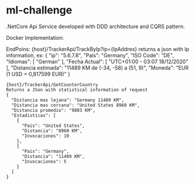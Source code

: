 # ml-challenge
.NetCore Api Service developed with DDD architecture and CQRS pattern.

Docker Implementation:

EndPoins:
	{host}/TrackerApi/TrackByIp?ip={IpAddres}
	returns a json with Ip information, ex:
	{
	  "ip": "5.6.7.8",
	  "País": "Germany",
	  "ISO Code": "DE",
	  "Idiomas": [
		"German"
	  ],
	  "Fecha Actual": [
		"UTC+01:00 - 03:07 18/12/2020"
	  ],
	  "Distancia estimada": "11489 KM de (-34, -58) a (51, 9)",
	  "Moneda": "EUR (1 USD = 0,817599 EUR)"
	}
	
	{host}/TrackerApi/GetCounterCountry
	Returns a JSon with statistical information of request
	{
	  "Distancia mas lejana": "Germany 11489 KM",
	  "Distancia mas cercana": "United States 8960 KM",
	  "Distancia promedio": "9803 KM",
	  "Estadisticas": [
		{
		  "Pais": "United States",
		  "Distancia": "8960 KM",
		  "Invocaciones": 10
		},
		{
		  "Pais": "Germany",
		  "Distancia": "11489 KM",
		  "Invocaciones": 5
		}
	  ]
	}
